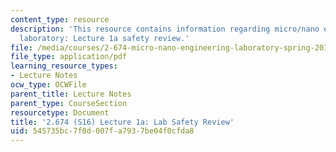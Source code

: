 ```yaml
---
content_type: resource
description: 'This resource contains information regarding micro/nano engineering
  laboratory: Lecture 1a safety review.'
file: /media/courses/2-674-micro-nano-engineering-laboratory-spring-2016/545735bc7f0d007fa7937be04f0cfda8_MIT2_674S16_Lec1aSaftyRev.pdf
file_type: application/pdf
learning_resource_types:
- Lecture Notes
ocw_type: OCWFile
parent_title: Lecture Notes
parent_type: CourseSection
resourcetype: Document
title: '2.674 (S16) Lecture 1a: Lab Safety Review'
uid: 545735bc-7f0d-007f-a793-7be04f0cfda8
---
```


